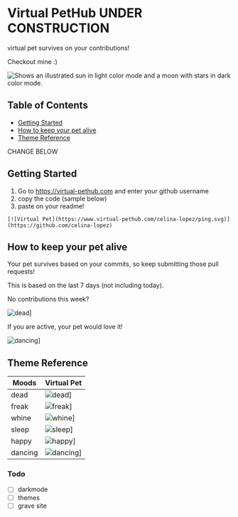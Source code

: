 # Virtual PetHub UNDER CONSTRUCTION
virtual pet survives on your contributions!


Checkout mine :)


<picture>
 <source media="(prefers-color-scheme: dark)" srcset="https://www.virtual-pethub.com/celina-lopez/pink.svg">
 <img alt="Shows an illustrated sun in light color mode and a moon with stars in dark color mode." src="https://www.virtual-pethub.com/celina-lopez/pink.svg">
</picture>


## Table of Contents
- [Getting Started](#how_to_use)
- [How to keep your pet alive](#rules)
- [Theme Reference](#theme)

CHANGE BELOW

## Getting Started <a name = "how_to_use"></a>

1. Go to https://virtual-pethub.com and enter your github username
2. copy the code (sample below)
3. paste on your readme!

```
[![Virtual Pet](https://www.virtual-pethub.com/celina-lopez/ping.svg)](https://github.com/celina-lopez)
```

## How to keep your pet alive <a name = "rules"></a>

Your pet survives based on your commits, so keep submitting those pull requests! 

This is based on the last 7 days (not including today). 

No contributions this week?

![dead](https://www.virtual-pethub.com/examples/dead.svg)]


If you are active, your pet would love it! 

![dancing](https://www.virtual-pethub.com/examples/dancing.svg?theme=comic)]


## Theme Reference <a name = "theme"></a>

| Moods             | Virtual Pet                                                                |
| ----------------- | ------------------------------------------------------------------ |
| dead | ![dead](https://www.virtual-pethub.com/examples/dead.svg)] |
| freak | ![freak](https://www.virtual-pethub.com/examples/freak.svg)] |
| whine | ![whine](https://www.virtual-pethub.com/examples/whine.svg)] |
| sleep | ![sleep](https://www.virtual-pethub.com/examples/sleep.svg)]|
| happy | ![happy](https://www.virtual-pethub.com/examples/happy.svg)] |
| dancing | ![dancing](https://www.virtual-pethub.com/examples/dancing.svg)] |


### Todo <a name = "future"></a>

- [ ] darkmode
- [ ] themes
- [ ] grave site
